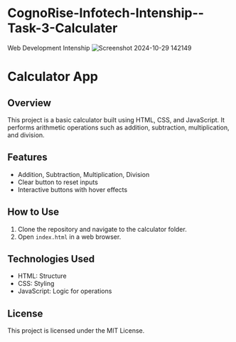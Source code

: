 # CognoRise-Infotech-Intenship--Task-3-Calculater
Web Development Intenship
![Screenshot 2024-10-29 142149](https://github.com/user-attachments/assets/1c909f99-6faf-47be-beb4-68667d8ae632)


# Calculator App

## Overview
This project is a basic calculator built using HTML, CSS, and JavaScript. It performs arithmetic operations such as addition, subtraction, multiplication, and division.

## Features
- Addition, Subtraction, Multiplication, Division
- Clear button to reset inputs
- Interactive buttons with hover effects

## How to Use
1. Clone the repository and navigate to the calculator folder.
2. Open `index.html` in a web browser.

## Technologies Used
- HTML: Structure
- CSS: Styling
- JavaScript: Logic for operations

## License
This project is licensed under the MIT License.
